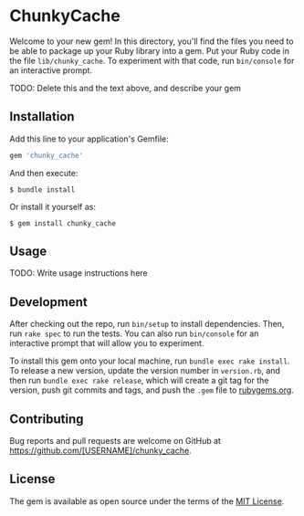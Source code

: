 # ChunkyCache

Welcome to your new gem! In this directory, you'll find the files you need to be able to package up your Ruby library into a gem. Put your Ruby code in the file `lib/chunky_cache`. To experiment with that code, run `bin/console` for an interactive prompt.

TODO: Delete this and the text above, and describe your gem

## Installation

Add this line to your application's Gemfile:

```ruby
gem 'chunky_cache'
```

And then execute:

    $ bundle install

Or install it yourself as:

    $ gem install chunky_cache

## Usage

TODO: Write usage instructions here

## Development

After checking out the repo, run `bin/setup` to install dependencies. Then, run `rake spec` to run the tests. You can also run `bin/console` for an interactive prompt that will allow you to experiment.

To install this gem onto your local machine, run `bundle exec rake install`. To release a new version, update the version number in `version.rb`, and then run `bundle exec rake release`, which will create a git tag for the version, push git commits and tags, and push the `.gem` file to [rubygems.org](https://rubygems.org).

## Contributing

Bug reports and pull requests are welcome on GitHub at https://github.com/[USERNAME]/chunky_cache.


## License

The gem is available as open source under the terms of the [MIT License](https://opensource.org/licenses/MIT).

